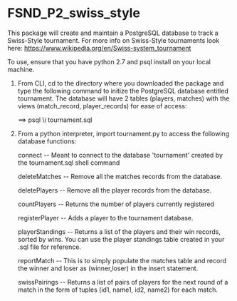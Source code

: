 # FSND_P2_swiss_style

This package will create and maintain a PostgreSQL database to track a Swiss-Style tournament. 
For more info on Swiss-Style tournaments look here: https://www.wikipedia.org/en/Swiss-system_tournament

To use, ensure that you have python 2.7 and psql install on your local machine.

1. From CLI, cd to the directory where you downloaded the package and type the following command to 
initize the PostgreSQL database entitled tournament.  The database will have 2 tables (players, matches) 
with the views (match_record, player_records) for ease of access:

   ==> psql \i tournament.sql
   
2. From a python interpreter, import tournament.py to access the following database functions:

   connect -- Meant to connect to the database 'tournament' created by the tournament.sql shell command

   deleteMatches -- Remove all the matches records from the database.

   deletePlayers -- Remove all the player records from the database.

   countPlayers -- Returns the number of players currently registered

   registerPlayer -- Adds a player to the tournament database.

   playerStandings -- Returns a list of the players and their win records, sorted by wins. 
                  You can use the player standings table created in your .sql file for reference.
                  
   reportMatch -- This is to simply populate the matches table and record the winner and loser as (winner,loser) in the                      insert statement.

   swissPairings -- Returns a list of pairs of players for the next round of a match in the form of tuples 
                   (id1, name1, id2, name2) for each match.


